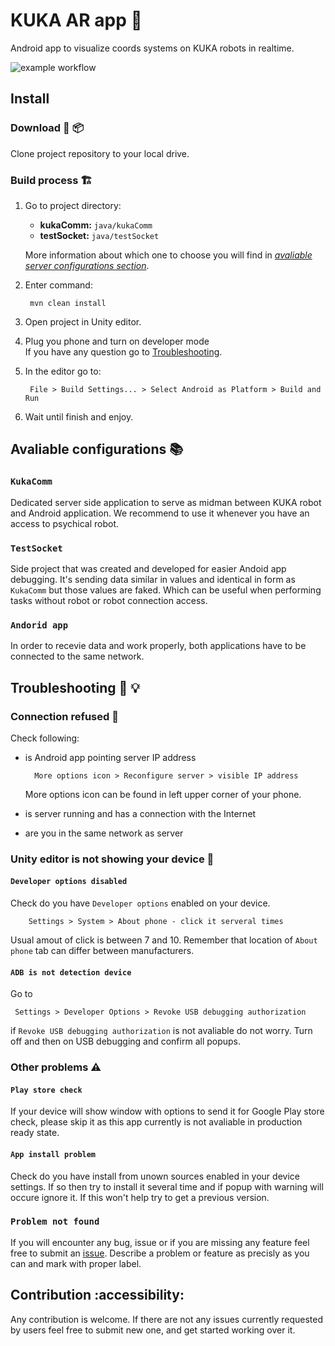 # KUKA AR app 🦾
Android app to visualize coords systems on KUKA robots in realtime.

![example workflow](https://github.com/xalpol12/kuka-ar-all/actions/workflows/main.yml/badge.svg)

## Install

### Download 🚚 📦 
Clone project repository to your local drive.

### Build process 🏗️ 
1. Go to project directory:
    - **kukaComm:** `java/kukaComm`
    - **testSocket:** `java/testSocket`

    More information about which one to choose you will find in [_avaliable server configurations section_](#avaliable-server-configurations).

2. Enter command:

        mvn clean install
3. Open project in Unity editor.
4. Plug you phone and turn on developer mode <br />
    If you have any question go to [Troubleshooting](#troubleshooting).
5. In the editor go to:

        File > Build Settings... > Select Android as Platform > Build and Run
6. Wait until finish and enjoy.

## Avaliable configurations 📚 

### `KukaComm` 
Dedicated server side application to serve as midman between KUKA robot and Android application. We recommend to use it whenever you have an access to psychical robot.

### `TestSocket`
Side project that was created and developed for easier Andoid app debugging. It's sending data similar in values and identical in form as `KukaComm` but those values are faked. Which can be useful when performing tasks without robot or robot connection access.

### `Andorid app`
In order to recevie data and work properly, both applications have to be connected to the same network.

## Troubleshooting 🐛 💡 

### Connection refused 📶 
Check following: 
- is Android app pointing server IP address

        More options icon > Reconfigure server > visible IP address
    More options icon can be found in left upper corner of your phone.  
- is server running and has a connection with the Internet
- are you in the same network as server

### Unity editor is not showing your device 📴 
#### `Developer options disabled`
Check do you have `Developer options` enabled on your device.

        Settings > System > About phone - click it serveral times

Usual amout of click is between 7 and 10. Remember that location of `About phone` tab can differ between manufacturers.

#### `ADB is not detection device`
Go to

     Settings > Developer Options > Revoke USB debugging authorization
if `Revoke USB debugging authorization` is not avaliable do not worry.
Turn off and then on USB debugging and confirm all popups.

### Other problems ⚠️ 
#### `Play store check`
If your device will show window with options to send it for Google Play store check, please skip it as this app currently is not avaliable in production ready state.

#### `App install problem`
Check do you have install from unown sources enabled in your device settings. If so then try to install it several time and if popup with warning will occure ignore it. If this won't help try to get a previous version.

### `Problem not found`
If you will encounter any bug, issue or if you are missing any feature feel free to submit an [issue](https://github.com/xalpol12/kuka-ar-all/issues). Describe a problem or feature as precisly as you can and mark with proper label.

## Contribution :accessibility: 
Any contribution is welcome. If there are not any issues currently requested by users feel free to submit new one, and get started working over it.